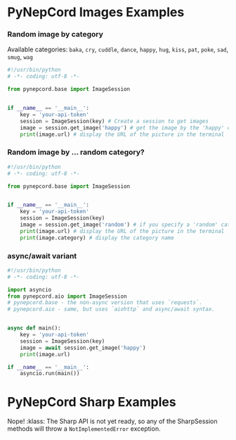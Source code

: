 # PyNepCord Images Examples

### Random image by category
Available categories:
`baka`, `cry`, `cuddle`, `dance`, `happy`, `hug`, `kiss`, `pat`, `poke`, `sad`, `smug`, `wag`
 
```python
#!/usr/bin/python
# -*- coding: utf-8 -*-

from pynepcord.base import ImageSession


if __name__ == '__main__':
    key = 'your-api-token'
    session = ImageSession(key) # Create a session to get images
    image = session.get_image('happy') # get the image by the 'happy' category
    print(image.url) # display the URL of the picture in the terminal
```

### Random image by ... random category?

```python
#!/usr/bin/python
# -*- coding: utf-8 -*-

from pynepcord.base import ImageSession


if __name__ == '__main__':
    key = 'your-api-token'
    session = ImageSession(key)
    image = session.get_image('random') # if you specify a 'random' category, it will be selected at random
    print(image.url) # display the URL of the picture in the terminal
    print(image.category) # display the category name
```

### async/await variant
```python
#!/usr/bin/python
# -*- coding: utf-8 -*-

import asyncio
from pynepcord.aio import ImageSession
# pynepcord.base - the non-async version that uses `requests`.
# pynepcord.aio - same, but uses `aiohttp` and async/await syntax.


async def main():
    key = 'your-api-token'
    session = ImageSession(key)
    image = await session.get_image('happy')
    print(image.url)

if __name__ == '__main__':
    asyncio.run(main())
```

# PyNepCord Sharp Examples
Nope! :klass:
The Sharp API is not yet ready, so any of the SharpSession methods will throw a `NotImplementedError` exception.
